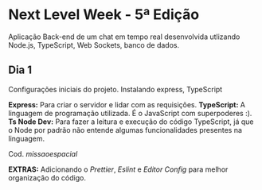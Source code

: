 # Next Level Week - 5ª Edição

Aplicação Back-end de um chat em tempo real desenvolvida utlizando Node.js, TypeScript, Web Sockets, banco de dados.

## Dia 1

Configurações iniciais do projeto. Instalando express, TypeScript

**Express:** Para criar o servidor e lidar com as requisições. 
**TypeScript:** A linguagem de programação utilizada. É o JavaScript com superpoderes :). 
**Ts Node Dev:** Para fazer a leitura e execução do código TypeScript, já que o Node por padrão não entende algumas funcionalidades presentes na linguagem. 

Cod. *missaoespacial* 

**EXTRAS:** Adicionando o *Prettier*, *Eslint* e *Editor Config* para melhor organização do código.


